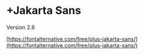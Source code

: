 # +Jakarta Sans

Version 2.6

[https://fontalternative.com/free/plus-jakarta-sans/](https://fontalternative.com/free/plus-jakarta-sans/)